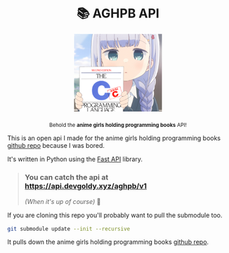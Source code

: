 <div align="center">

  # 📚 AGHPB API

  <img src="./assets/logo.png" width="200px">

  <sub>Behold the **anime girls holding programming books** API!</sub>

</div>

This is an open api I made for the anime girls holding programming books [github repo](https://github.com/cat-milk/Anime-Girls-Holding-Programming-Books) because I was bored.

It's written in Python using the [Fast API](https://github.com/tiangolo/fastapi) library.

> ### You can catch the api at https://api.devgoldy.xyz/aghpb/v1
> *(When it's up of course)* 🫠

If you are cloning this repo you'll probably want to pull the submodule too.
```sh
git submodule update --init --recursive
```
It pulls down the anime girls holding programming books [github repo](https://github.com/cat-milk/Anime-Girls-Holding-Programming-Books).
